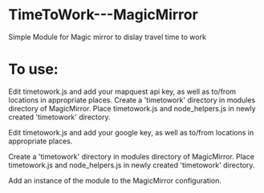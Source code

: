 # TimeToWork---MagicMirror
Simple Module for Magic mirror to dislay travel time to work

# To use:


Edit timetowork.js and add your mapquest api key, as well as to/from locations in appropriate places. Create a 'timetowork' directory in modules directory of MagicMirror. Place timetowork.js and node_helpers.js in newly created 'timetowork' directory. 

Edit timetowork.js and add your google key, as well as to/from locations in appropriate places. 

Create a 'timetowork' directory in modules directory of MagicMirror. Place timetowork.js and node_helpers.js in newly created 'timetowork' directory. 

Add an instance of the module to the MagicMirror configuration.
